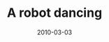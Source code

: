 ---
layout: base.njk
title : 'A robot dancing' 
view_title : 'A robot dancing' 
year : '2010' 
date : '2010-03-03' 
img_file : '/drawing/arobotdancing.png' 
html_file : 'arobotdancing' 
next_html : 'rocketsurfboardonacoffeeocean.html' 
year_order : '24' 
permalink : "title/{{html_file}}.html"
---